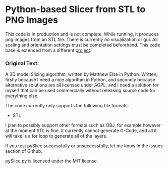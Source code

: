 Python-based Slicer from STL to PNG Images
==========

This code is in production and is not complete. While running, it produces png images from an STL file. There is currently no visualization or gui. All scaling and orientation settings must be completed beforehand. This code base is extended from a different [project](https://github.com/matthewelse/pySlice).


### Original Text:
A 3D model Slicing algorithm, written by Matthew Else in Python. Written, firstly because I need a nice algorithm in Python, and secondly because alternative solutions are all licensed under AGPL, and I need a solution for myself that can be used commercially without releasing source code for everything else.

The code currently only supports the following file formats:
* STL

I plan to possibly support other formats such as OBJ, for example however at the moment STL is fine. It currently cannot generate G-Code, and all it will take is a for loop to generate all of the layers.

If you test pySlice successfully or unsuccessfully, let me know in the issues section of Github.

pySlice.py is licensed under the MIT license.
